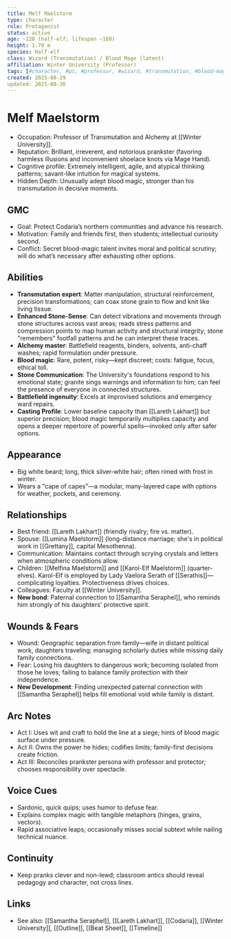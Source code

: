 ```yaml
---
title: Melf Maelstorm
type: character
role: Protagonist
status: active
age: ~120 (half-elf; lifespan ~160)
height: 1.70 m
species: Half-elf
class: Wizard (Transmutation) / Blood Mage (latent)
affiliation: Winter University (Professor)
tags: [#character, #pc, #professor, #wizard, #transmutation, #blood-magic, #alchemist]
created: 2025-08-29
updated: 2025-08-30
---
```


# Melf Maelstorm

- Occupation: Professor of Transmutation and Alchemy at [[Winter University]].
- Reputation: Brilliant, irreverent, and notorious prankster (favoring harmless illusions and inconvenient shoelace knots via Mage Hand).
- Cognitive profile: Extremely intelligent, agile, and atypical thinking patterns; savant-like intuition for magical systems.
- Hidden Depth: Unusually adept blood magic, stronger than his transmutation in decisive moments.

## GMC
- Goal: Protect Codaria’s northern communities and advance his research.
- Motivation: Family and friends first, then students; intellectual curiosity second.
- Conflict: Secret blood-magic talent invites moral and political scrutiny; will do what’s necessary after exhausting other options.

## Abilities
- **Transmutation expert**: Matter manipulation, structural reinforcement, precision transformations; can coax stone grain to flow and knit like living tissue.
- **Enhanced Stone-Sense**: Can detect vibrations and movements through stone structures across vast areas; reads stress patterns and compression points to map human activity and structural integrity; stone "remembers" footfall patterns and he can interpret these traces.
- **Alchemy master**: Battlefield reagents, binders, solvents, anti-chaff washes; rapid formulation under pressure.
- **Blood magic**: Rare, potent, risky—kept discreet; costs: fatigue, focus, ethical toll.
- **Stone Communication**: The University's foundations respond to his emotional state; granite sings warnings and information to him; can feel the presence of everyone in connected structures.
- **Battlefield ingenuity**: Excels at improvised solutions and emergency ward repairs.
- **Casting Profile**: Lower baseline capacity than [[Lareth Lakhart]] but superior precision; blood magic temporarily multiplies capacity and opens a deeper repertoire of powerful spells—invoked only after safer options.

## Appearance
- Big white beard; long, thick silver‑white hair; often rimed with frost in winter.
- Wears a "cape of capes"—a modular, many-layered cape with options for weather, pockets, and ceremony.

## Relationships
- Best friend: [[Lareth Lakhart]] (friendly rivalry; fire vs. matter).
- Spouse: [[Lumina Maelstorm]] (long-distance marriage; she's in political work in [[Grettany]], capital Mesothenna).
- Communication: Maintains contact through scrying crystals and letters when atmospheric conditions allow.
- Children: [[Melfina Maelstorm]] and [[Karol-Elf Maelstorm]] (quarter-elves). Karol-Elf is employed by Lady Vaelora Serath of [[Serathis]]—complicating loyalties. Protectiveness drives choices.
- Colleagues: Faculty at [[Winter University]].
- **New bond**: Paternal connection to [[Samantha Seraphel]], who reminds him strongly of his daughters' protective spirit.

## Wounds & Fears
- Wound: Geographic separation from family—wife in distant political work, daughters traveling; managing scholarly duties while missing daily family connections.
- Fear: Losing his daughters to dangerous work; becoming isolated from those he loves; failing to balance family protection with their independence.
- **New Development**: Finding unexpected paternal connection with [[Samantha Seraphel]] helps fill emotional void while family is distant.

## Arc Notes
- Act I: Uses wit and craft to hold the line at a siege; hints of blood magic surface under pressure.
- Act II: Owns the power he hides; codifies limits; family-first decisions create friction.
- Act III: Reconciles prankster persona with professor and protector; chooses responsibility over spectacle.

## Voice Cues
- Sardonic, quick quips; uses humor to defuse fear.
- Explains complex magic with tangible metaphors (hinges, grains, vectors).
 - Rapid associative leaps; occasionally misses social subtext while nailing technical nuance.

## Continuity
- Keep pranks clever and non-lewd; classroom antics should reveal pedagogy and character, not cross lines.

## Links
- See also: [[Samantha Seraphel]], [[Lareth Lakhart]], [[Codaria]], [[Winter University]], [[Outline]], [[Beat Sheet]], [[Timeline]]
